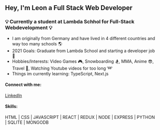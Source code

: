 ## Hey, I'm Leon a Full Stack Web Developer

### 💡 Currently a student at Lambda Schhol for Full-Stack Webdevelopment 💡

 
* I am originally from Germany and have lived in 4 different countries and way too many schools :earth_americas:
* 2021 Goals: Graduate from Lambda School and starting a developer job :eyes:
* Hobbies/Interests: Video Games :video_game:, Snowboarding :snowboarder:, MMA, Anime :sunglasses:, Travel :briefcase:, Watching Youtube videos for too long :loop:
* Things im currently learning: TypeScript, Next.js

#### Connect with me:
[LinkedIn](https://www.linkedin.com/in/leon-nasswetter-161811178/)

#### Skills: 
HTML | CSS | JAVASCRIPT | REACT | REDUX | NODE | EXPRESS | PYTHON | SQLITE | MONGODB

